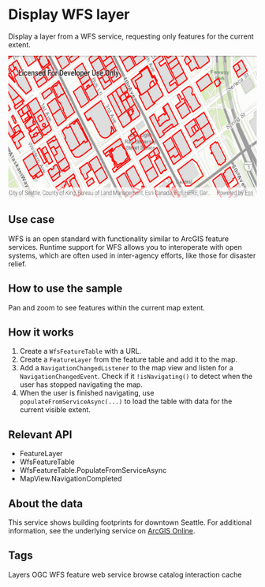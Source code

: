 # Display WFS layer

Display a layer from a WFS service, requesting only features for the current extent.

![Display WFS layer App](display-wfs-layer.png)

## Use case

WFS is an open standard with functionality similar to ArcGIS feature
services. Runtime support for WFS allows you to interoperate with open
systems, which are often used in inter-agency efforts, like those for
disaster relief.

## How to use the sample

Pan and zoom to see features within the current map extent.

## How it works

1. Create a `WfsFeatureTable` with a URL. 
2. Create a `FeatureLayer` from the feature table and add it to the map.
3. Add a `NavigationChangedListener` to the map view and listen for a
   `NavigationChangedEvent`. Check if it `!isNavigating()` to detect
   when the user has stopped navigating the map.
4. When the user is finished navigating, use
   `populateFromServiceAsync(...)` to load the table with data for the
   current visible extent.

## Relevant API

* FeatureLayer
* WfsFeatureTable
* WfsFeatureTable.PopulateFromServiceAsync
* MapView.NavigationCompleted

## About the data

This service shows building footprints for downtown Seattle. For
additional information, see the underlying service on
[ArcGIS Online](https://arcgisruntime.maps.arcgis.com/home/item.html?id=1b81d35c5b0942678140efc29bc25391).

## Tags
Layers 
OGC 
WFS 
feature 
web 
service 
browse 
catalog 
interaction cache
